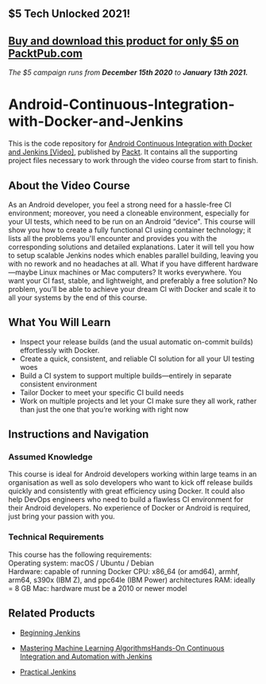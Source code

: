 ## $5 Tech Unlocked 2021!
[Buy and download this product for only $5 on PacktPub.com](https://www.packtpub.com/)
-----
*The $5 campaign         runs from __December 15th 2020__ to __January 13th 2021.__*

# Android-Continuous-Integration-with-Docker-and-Jenkins
This is the code repository for [Android Continuous Integration with Docker and Jenkins [Video]](https://prod.packtpub.com/in/application-development/android-continuous-integration-docker-and-jenkins-video), published by [Packt](https://www.packtpub.com/?utm_source=github). It contains all the supporting project files necessary to work through the video course from start to finish.

## About the Video Course
As an Android developer, you feel a strong need for a hassle-free CI environment; moreover, you need a cloneable environment, especially for your UI tests, which need to be run on an Android “device". This course will show you how to create a fully functional CI using container technology; it lists all the problems you'll encounter and provides you with the corresponding solutions and detailed explanations. Later it will tell you how to setup scalable Jenkins nodes which enables parallel building, leaving you with no rework and no headaches at all. What if you have different hardware—maybe Linux machines or Mac computers? It works everywhere. You want your CI fast, stable, and lightweight, and preferably a free solution? No problem, you’ll be able to achieve your dream CI with Docker and scale it to all your systems by the end of this course.

<H2>What You Will Learn</H2>
<DIV class=book-info-will-learn-text>
<UL>
<LI>Inspect your release builds (and the usual automatic on-commit builds) effortlessly with Docker. 
<LI>Create a quick, consistent, and reliable CI solution for all your UI testing woes
<LI>Build a CI system to support multiple builds—entirely in separate consistent environment
<LI>Tailor Docker to meet your specific CI build needs
<LI>Work on multiple projects and let your CI make sure they all work, rather than just the one that you’re working with right now

</LI></UL></DIV>

## Instructions and Navigation
### Assumed Knowledge
This course is ideal for Android developers working within large teams in an organisation as well as solo developers who want to kick off release builds quickly and consistently with great efficiency using Docker. It could also help DevOps engineers who need to build a flawless CI environment for their Android developers. No experience of Docker or Android is required, just bring your passion with you.

### Technical Requirements
This course has the following requirements:<br/>
Operating system: macOS / Ubuntu / Debian<br/>
Hardware: capable of running Docker
CPU: x86_64 (or amd64), armhf, arm64, s390x (IBM Z), and ppc64le (IBM Power) architectures
RAM: ideally = 8 GB
Mac: hardware must be a 2010 or newer model<br/>



## Related Products
* [Beginning Jenkins](https://prod.packtpub.com/in/application-development/beginning-jenkins)

* [Mastering Machine Learning AlgorithmsHands-On Continuous Integration and Automation with Jenkins](https://prod.packtpub.com/in/virtualization-and-cloud/hands-continuous-integration-and-automation-jenkins-video)

* [Practical Jenkins](https://prod.packtpub.com/in/networking-and-servers/practical-jenkins-video)
